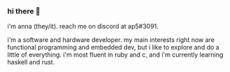 ### hi there 👋

i'm anna (they/it). reach me on discord at ap5#3091.

i'm a software and hardware developer. my main interests right now are functional programming and embedded dev, but i like to explore and do a little of everything. i'm most fluent in ruby and c, and i'm currently learning haskell and rust.

<!-- **anna328p/anna328p** is a ✨ _special_ ✨ repository because its `README.md` (this file) appears on your GitHub profile.

Here are some ideas to get you started:

- 🔭 I’m currently working on ...
- 🌱 I’m currently learning ...
- 👯 I’m looking to collaborate on ...
- 🤔 I’m looking for help with ...
- 💬 Ask me about ...
- 📫 How to reach me: ...
- 😄 Pronouns: ...
- ⚡ Fun fact: ... -->
